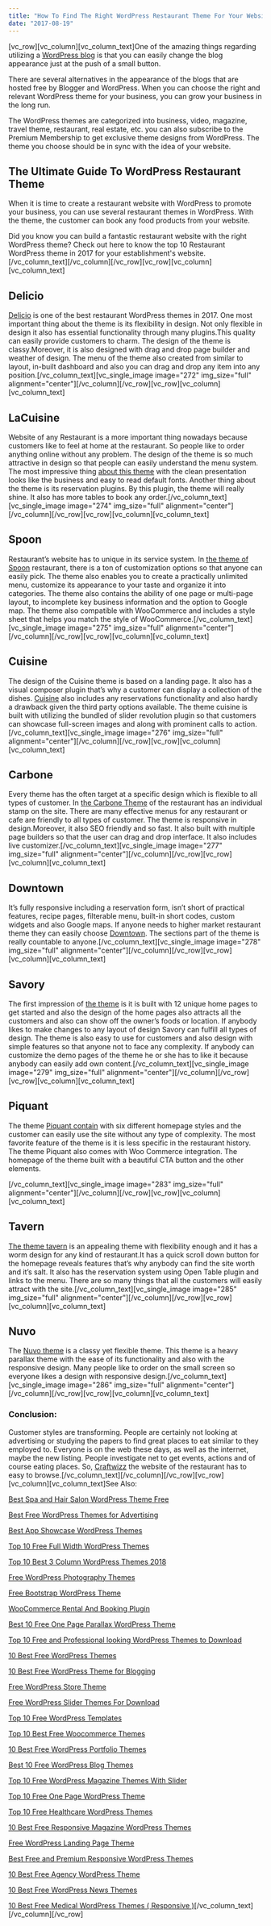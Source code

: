 ```yaml
---
title: "How To Find The Right WordPress Restaurant Theme For Your Website"
date: "2017-08-19"
---
```


\[vc\_row\]\[vc\_column\]\[vc\_column\_text\]One of the amazing things regarding utilizing a [WordPress blog](https://redq.io/blog/why-use-wordpress-for-a-website/) is that you can easily change the blog appearance just at the push of a small button.

There are several alternatives in the appearance of the blogs that are hosted free by Blogger and WordPress. When you can choose the right and relevant WordPress theme for your business, you can grow your business in the long run.

The WordPress themes are categorized into business, video, magazine, travel theme, restaurant, real estate, etc. you can also subscribe to the Premium Membership to get exclusive theme designs from WordPress. The theme you choose should be in sync with the idea of your website.

## The Ultimate Guide To WordPress Restaurant Theme

When it is time to create a restaurant website with WordPress to promote your business, you can use several restaurant themes in WordPress. With the theme, the customer can book any food products from your website.

Did you know you can build a fantastic restaurant website with the right WordPress theme? Check out here to know the top 10 Restaurant WordPress theme in 2017 for your establishment's website.\[/vc\_column\_text\]\[/vc\_column\]\[/vc\_row\]\[vc\_row\]\[vc\_column\]\[vc\_column\_text\]

## Delicio

[Delicio](https://1.envato.market/c/1309180/275988/4415?u=https%3A%2F%2Fthemeforest.net%2Fitem%2Fdelicio-bakery-food-ecommerce-html-template%2F8542994) is one of the best restaurant WordPress themes in 2017. One most important thing about the theme is its flexibility in design. Not only flexible in design it also has essential functionality through many plugins.This quality can easily provide customers to charm. The design of the theme is classy.Moreover, it is also designed with drag and drop page builder and weather of design. The menu of the theme also created from similar to layout, in-built dashboard and also you can drag and drop any item into any position.\[/vc\_column\_text\]\[vc\_single\_image image="272" img\_size="full" alignment="center"\]\[/vc\_column\]\[/vc\_row\]\[vc\_row\]\[vc\_column\]\[vc\_column\_text\]

## LaCuisine

Website of any Restaurant is a more important thing nowadays because customers like to feel at home at the restaurant. So people like to order anything online without any problem. The design of the theme is so much attractive in design so that people can easily understand the menu system. The most impressive thing [about this theme](https://1.envato.market/c/1309180/275988/4415?u=https%3A%2F%2Fthemeforest.net%2Fitem%2Flacuisine-restaurant-wordpress-theme%2F15209010) with the clean presentation looks like the business and easy to read default fonts. Another thing about the theme is its reservation plugins. By this plugin, the theme will really shine. It also has more tables to book any order.\[/vc\_column\_text\]\[vc\_single\_image image="274" img\_size="full" alignment="center"\]\[/vc\_column\]\[/vc\_row\]\[vc\_row\]\[vc\_column\]\[vc\_column\_text\]

## Spoon

Restaurant’s website has to unique in its service system. In [the theme of Spoon](https://1.envato.market/c/1309180/275988/4415?u=https%3A%2F%2Fthemeforest.net%2Fitem%2Fspoon-a-premium-responsive-restaurant-wordpress-theme%2F16730805) restaurant, there is a ton of customization options so that anyone can easily pick. The theme also enables you to create a practically unlimited menu, customize its appearance to your taste and organize it into categories. The theme also contains the ability of one page or multi-page layout, to incomplete key business information and the option to Google map. The theme also compatible with WooCommerce and includes a style sheet that helps you match the style of WooCommerce.\[/vc\_column\_text\]\[vc\_single\_image image="275" img\_size="full" alignment="center"\]\[/vc\_column\]\[/vc\_row\]\[vc\_row\]\[vc\_column\]\[vc\_column\_text\]

## Cuisine

The design of the Cuisine theme is based on a landing page. It also has a visual composer plugin that’s why a customer can display a collection of the dishes. [Cuisine](https://1.envato.market/c/1309180/275988/4415?u=https%3A%2F%2Fthemeforest.net%2Fitem%2Fcuisine-wordpress-blog-recipe-theme%2F20095034) also includes any reservations functionality and also hardly a drawback given the third party options available. The theme cuisine is built with utilizing the bundled of slider revolution plugin so that customers can showcase full-screen images and along with prominent calls to action.\[/vc\_column\_text\]\[vc\_single\_image image="276" img\_size="full" alignment="center"\]\[/vc\_column\]\[/vc\_row\]\[vc\_row\]\[vc\_column\]\[vc\_column\_text\]

## Carbone

Every theme has the often target at a specific design which is flexible to all types of customer. In [the Carbone Theme](https://themeforest.net/item/fury-innovative-multiconcept-wordpress-theme/18437252?ref=redqteam) of the restaurant has an individual stamp on the site. There are many effective menus for any restaurant or cafe are friendly to all types of customer. The theme is responsive in design.Moreover, it also SEO friendly and so fast. It also built with multiple page builders so that the user can drag and drop interface. It also includes live customizer.\[/vc\_column\_text\]\[vc\_single\_image image="277" img\_size="full" alignment="center"\]\[/vc\_column\]\[/vc\_row\]\[vc\_row\]\[vc\_column\]\[vc\_column\_text\]

## Downtown

It’s fully responsive including a reservation form, isn’t short of practical features, recipe pages, filterable menu, built-in short codes, custom widgets and also Google maps. If anyone needs to higher market restaurant theme they can easily choose [Downtown](https://1.envato.market/c/1309180/275988/4415?u=https%3A%2F%2Fthemeforest.net%2Fitem%2Fdowntown-restaurant-wordpress-theme%2F9054980). The sections part of the theme is really countable to anyone.\[/vc\_column\_text\]\[vc\_single\_image image="278" img\_size="full" alignment="center"\]\[/vc\_column\]\[/vc\_row\]\[vc\_row\]\[vc\_column\]\[vc\_column\_text\]

## Savory

The first impression of [the theme](https://1.envato.market/c/1309180/275988/4415?u=https%3A%2F%2Fthemeforest.net%2Fitem%2Fsavory-a-beautiful-restaurant-wordpress-theme%2F18360134) is it is built with 12 unique home pages to get started and also the design of the home pages also attracts all the customers and also can show off the owner’s foods or location. If anybody likes to make changes to any layout of design Savory can fulfill all types of design. The theme is also easy to use for customers and also design with simple features so that anyone not to face any complexity. If anybody can customize the demo pages of the theme he or she has to like it because anybody can easily add own content.\[/vc\_column\_text\]\[vc\_single\_image image="279" img\_size="full" alignment="center"\]\[/vc\_column\]\[/vc\_row\]\[vc\_row\]\[vc\_column\]\[vc\_column\_text\]

## Piquant

The theme [Piquant contain](https://1.envato.market/c/1309180/275988/4415?u=https%3A%2F%2Fthemeforest.net%2Fitem%2Fpiquant-a-restaurant-bar-caf-theme%2F13735816) with six different homepage styles and the customer can easily use the site without any type of complexity. The most favorite feature of the theme is it is less specific in the restaurant history. The theme Piquant also comes with Woo Commerce integration. The homepage of the theme built with a beautiful CTA button and the other elements.

\[/vc\_column\_text\]\[vc\_single\_image image="283" img\_size="full" alignment="center"\]\[/vc\_column\]\[/vc\_row\]\[vc\_row\]\[vc\_column\]\[vc\_column\_text\]

## Tavern

[The theme tavern](https://1.envato.market/c/1309180/275988/4415?u=https%3A%2F%2Fthemeforest.net%2Fitem%2Ftavern-professional-restaurant-theme%2F10984149) is an appealing theme with flexibility enough and it has a worm design for any kind of restaurant.It has a quick scroll down button for the homepage reveals features that’s why anybody can find the site worth and it’s salt. It also has the reservation system using Open Table plugin and links to the menu. There are so many things that all the customers will easily attract with the site.\[/vc\_column\_text\]\[vc\_single\_image image="285" img\_size="full" alignment="center"\]\[/vc\_column\]\[/vc\_row\]\[vc\_row\]\[vc\_column\]\[vc\_column\_text\]

## Nuvo

The [Nuvo theme](https://1.envato.market/c/1309180/275988/4415?u=https%3A%2F%2Fthemeforest.net%2Fitem%2Fnuvo-cafe-restaurant-wordpress-theme-multiple-restaurant-bistro-demos%2F9001349) is a classy yet flexible theme. This theme is a heavy parallax theme with the ease of its functionality and also with the responsive design. Many people like to order on the small screen so everyone likes a design with responsive design.\[/vc\_column\_text\]\[vc\_single\_image image="286" img\_size="full" alignment="center"\]\[/vc\_column\]\[/vc\_row\]\[vc\_row\]\[vc\_column\]\[vc\_column\_text\]

### Conclusion:

Customer styles are transforming. People are certainly not looking at advertising or studying the papers to find great places to eat similar to they employed to. Everyone is on the web these days, as well as the internet, maybe the new listing. People investigate net to get events, actions and of course eating places. So, [Craftwizz](https://craftwizz.com/) the website of the restaurant has to easy to browse.\[/vc\_column\_text\]\[/vc\_column\]\[/vc\_row\]\[vc\_row\]\[vc\_column\]\[vc\_column\_text\]See Also:

[Best Spa and Hair Salon WordPress Theme Free](https://redq.io/blog/best-spa-hair-salon-wordpress-theme-free/)

[Best Free WordPress Themes for Advertising](https://redq.io/blog/best-free-wordpress-themes-advertising/)

[Best App Showcase WordPress Themes](https://redq.io/blog/best-app-showcase-wordpress-themes/)

[Top 10 Free Full Width WordPress Themes](https://redq.io/blog/top-10-free-full-width-wordpress-themes/)

[Top 10 Best 3 Column WordPress Themes 2018](https://redq.io/blog/top-10-best-3-column-wordpress-themes/)

[Free WordPress Photography Themes](https://redq.io/blog/wordpress-photography-themes-free/)

[Free Bootstrap WordPress Theme](https://redq.io/blog/bootstrap-wordpress-theme-free/)

[WooCommerce Rental And Booking Plugin](https://redq.io/blog/woocommerce-booking-plugin/)

[Best 10 Free One Page Parallax WordPress Theme](https://redq.io/blog/best-10-free-one-page-parallax-wordpress-theme/)

[Top 10 Free and Professional looking WordPress Themes to Download](https://redq.io/blog/free-professional-wordpress-themes/)

[10 Best Free WordPress Themes](https://redq.io/blog/best-free-wordpress-themes/)

[10 Best Free WordPress Theme for Blogging](https://redq.io/blog/10-best-free-wordpress-theme-blogging/)

[Free WordPress Store Theme](https://redq.io/blog/free-wordpress-store-theme/)

[Free WordPress Slider Themes For Download](https://redq.io/blog/wordpress-slider-themes-free-download/)

[Top 10 Free WordPress Templates](https://redq.io/blog/wordpress-templates-free/)

[Top 10 Best Free Woocommerce Themes](https://redq.io/blog/free-woocommerce-themes/)

[10 Best Free WordPress Portfolio Themes](https://redq.io/blog/free-wordpress-portfolio-themes/)

[Best 10 Free WordPress Blog Themes](https://redq.io/blog/free-wordpress-blog-themes/)

[Top 10 Free WordPress Magazine Themes With Slider](https://redq.io/blog/free-wordpress-magazine-themes-with-slider/)

[Top 10 Free One Page WordPress Theme](https://redq.io/blog/one-page-wordpress-theme-free-download/)

[Top 10 Free Healthcare WordPress Themes](https://redq.io/blog/healthcare-wordpress-themes-free/)

[10 Best Free Responsive Magazine WordPress Themes](https://redq.io/blog/wordpress-magazine-themes-free/)

[Free WordPress Landing Page Theme](https://redq.io/blog/wordpress-landing-page-theme-free/)

[Best Free and Premium Responsive WordPress Themes](https://redq.io/blog/best-free-premium-responsive-wordpress-themes/)

[10 Best Free Agency WordPress Theme](https://redq.io/blog/10-best-agency-wordpress-theme-free/)

[10 Best Free WordPress News Themes](https://redq.io/blog/wordpress-news-themes-free/)

[10 Best Free Medical WordPress Themes ( Responsive )](https://redq.io/blog/free-medical-wordpress-themes/)\[/vc\_column\_text\]\[/vc\_column\]\[/vc\_row\]
